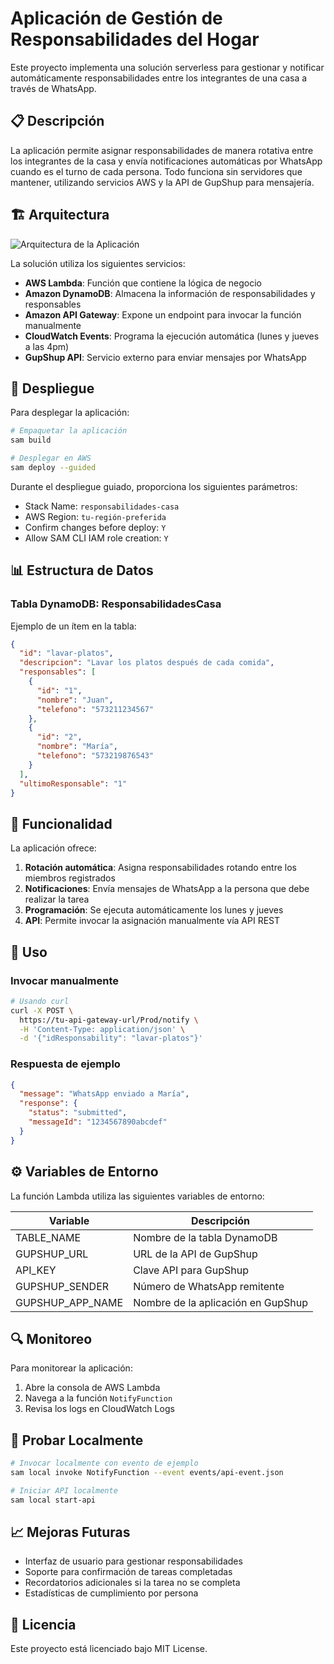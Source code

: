 # Aplicación de Gestión de Responsabilidades del Hogar

Este proyecto implementa una solución serverless para gestionar y notificar automáticamente responsabilidades entre los integrantes de una casa a través de WhatsApp.

## 📋 Descripción

La aplicación permite asignar responsabilidades de manera rotativa entre los integrantes de la casa y envía notificaciones automáticas por WhatsApp cuando es el turno de cada persona. Todo funciona sin servidores que mantener, utilizando servicios AWS y la API de GupShup para mensajería.

## 🏗️ Arquitectura

![Arquitectura de la Aplicación](./arquitectura.png)

La solución utiliza los siguientes servicios:

- **AWS Lambda**: Función que contiene la lógica de negocio
- **Amazon DynamoDB**: Almacena la información de responsabilidades y responsables
- **Amazon API Gateway**: Expone un endpoint para invocar la función manualmente
- **CloudWatch Events**: Programa la ejecución automática (lunes y jueves a las 4pm)
- **GupShup API**: Servicio externo para enviar mensajes por WhatsApp

## 🚀 Despliegue

Para desplegar la aplicación:

```bash
# Empaquetar la aplicación
sam build

# Desplegar en AWS
sam deploy --guided
```

Durante el despliegue guiado, proporciona los siguientes parámetros:

- Stack Name: `responsabilidades-casa`
- AWS Region: `tu-región-preferida`
- Confirm changes before deploy: `Y`
- Allow SAM CLI IAM role creation: `Y`

## 📊 Estructura de Datos

### Tabla DynamoDB: ResponsabilidadesCasa

Ejemplo de un ítem en la tabla:

```json
{
  "id": "lavar-platos",
  "descripcion": "Lavar los platos después de cada comida",
  "responsables": [
    {
      "id": "1",
      "nombre": "Juan",
      "telefono": "573211234567"
    },
    {
      "id": "2",
      "nombre": "María",
      "telefono": "573219876543"
    }
  ],
  "ultimoResponsable": "1"
}
```

## 📝 Funcionalidad

La aplicación ofrece:

1. **Rotación automática**: Asigna responsabilidades rotando entre los miembros registrados
2. **Notificaciones**: Envía mensajes de WhatsApp a la persona que debe realizar la tarea
3. **Programación**: Se ejecuta automáticamente los lunes y jueves
4. **API**: Permite invocar la asignación manualmente vía API REST

## 🔧 Uso

### Invocar manualmente

```bash
# Usando curl
curl -X POST \
  https://tu-api-gateway-url/Prod/notify \
  -H 'Content-Type: application/json' \
  -d '{"idResponsability": "lavar-platos"}'
```

### Respuesta de ejemplo

```json
{
  "message": "WhatsApp enviado a María",
  "response": {
    "status": "submitted",
    "messageId": "1234567890abcdef"
  }
}
```

## ⚙️ Variables de Entorno

La función Lambda utiliza las siguientes variables de entorno:

| Variable         | Descripción                        |
| ---------------- | ---------------------------------- |
| TABLE_NAME       | Nombre de la tabla DynamoDB        |
| GUPSHUP_URL      | URL de la API de GupShup           |
| API_KEY          | Clave API para GupShup             |
| GUPSHUP_SENDER   | Número de WhatsApp remitente       |
| GUPSHUP_APP_NAME | Nombre de la aplicación en GupShup |

## 🔍 Monitoreo

Para monitorear la aplicación:

1. Abre la consola de AWS Lambda
2. Navega a la función `NotifyFunction`
3. Revisa los logs en CloudWatch Logs

## 🧪 Probar Localmente

```bash
# Invocar localmente con evento de ejemplo
sam local invoke NotifyFunction --event events/api-event.json

# Iniciar API localmente
sam local start-api
```

## 📈 Mejoras Futuras

- Interfaz de usuario para gestionar responsabilidades
- Soporte para confirmación de tareas completadas
- Recordatorios adicionales si la tarea no se completa
- Estadísticas de cumplimiento por persona

## 📄 Licencia

Este proyecto está licenciado bajo MIT License.
